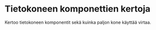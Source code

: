 # Tietokoneen komponettien kertoja
Kertoo tietokoneen komponentit sekä kuinka paljon kone käyttää virtaa.